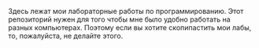 Здесь лежат мои лабораторные работы по программированию.
Этот репозиторий нужен для того чтобы мне было удобно работать на разных компьютерах.
Поэтому если вы хотите скопипастить мои лабы, то, пожалуйста, не делайте этого.